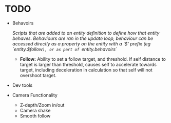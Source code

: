 TODO
====

- Behavoirs
  
  _Scripts that are added to an entity definition to define how that entity behaves. Behaviours are ran in the update loop, behaviour can be accessed directly as a property on the entity with a '$' prefix (eg `entity.$follow`), or as part of `entity.behavoirs`_

  - **Follow:** Ability to set a follow target, and threshold. If self distance to target is larger than threshold, causes self to accelerate towards target, including deceleration in calculation so that self will not overshoot target.

- Dev tools

- Camera Functionality
    - Z-depth/Zoom in/out
    - Camera shake
    - Smooth follow